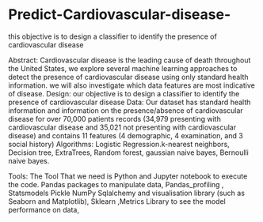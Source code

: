 # Predict-Cardiovascular-disease-
this objective is to design a classifier to identify the presence of cardiovascular disease

Abstract:
Cardiovascular disease is the leading cause of death throughout the United States, we explore several machine learning approaches to detect the presence of cardiovascular disease using only standard health information. we will also investigate which data features are most indicative of disease.
Design: our objective is to design a classifier to identify the presence of cardiovascular disease
Data: Our dataset has standard health information and information on the presence/absence of cardiovascular disease for over 70,000 patients records (34,979 presenting with cardiovascular disease and 35,021 not presenting with cardiovascular disease) and contains 11 features (4 demographic, 4 examination, and 3 social history)
Algorithms:
Logistic Regression.k-nearest neighbors, Decision tree, ExtraTrees, Random forest, gaussian naive bayes, Bernoulli naive bayes.

Tools: 
The Tool That we need is Python and Jupyter notebook to execute the code. Pandas packages to manipulate data, Pandas_profiling , Statsmodels Pickle NumPy Sqlalchemy and visualisation library (such as Seaborn and Matplotlib), Sklearn ,Metrics Library to see the model performance on data, 
